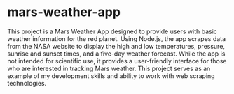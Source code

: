 # mars-weather-app

This project is a Mars Weather App designed to provide users with basic weather information for the red planet. Using Node.js, the app scrapes data from the NASA website to display the high and low temperatures, pressure, sunrise and sunset times, and a five-day weather forecast. While the app is not intended for scientific use, it provides a user-friendly interface for those who are interested in tracking Mars weather. This project serves as an example of my development skills and ability to work with web scraping technologies.
